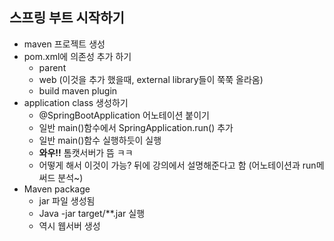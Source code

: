 ## 스프링 부트 시작하기
- maven 프로젝트 생성
- pom.xml에 의존성 추가 하기
  - parent
  - web  (이것을 추가 했을때, external library들이 쭉쭉 올라옴)
  - build maven plugin
- application class 생성하기
  - @SpringBootApplication 어노테이션 붙이기
  - 일반 main()함수에서 SpringApplication.run() 추가
  - 일반 main()함수 실행하듯이 실행
  - **와우!!** 톰캣서버가 뜸 ㅋㅋ
  - 어떻게 해서 이것이 가능? 뒤에 강의에서 설명해준다고 함 (어노테이션과 run메써드 분석~)
- Maven package
  - jar 파일 생성됨
  - Java -jar target/**.jar 실행
  - 역시 웹서버 생성


  
